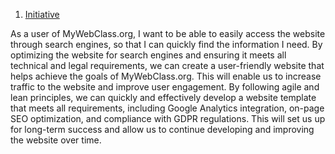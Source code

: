 
1. [Initiative](documentation/templates/theme/initiatives/initiative_template.md)

As a user of MyWebClass.org, I want to be able to easily access the website through search engines, so that I can quickly find the information I need. 
By optimizing the website for search engines and ensuring it meets all technical and legal requirements, we can create a user-friendly website that helps achieve the goals of MyWebClass.org. 
This will enable us to increase traffic to the website and improve user engagement. By following agile and lean principles, we can quickly and effectively develop a website template that meets all requirements, including Google Analytics integration, on-page SEO optimization, and compliance with GDPR regulations. 
This will set us up for long-term success and allow us to continue developing and improving the website over time.
